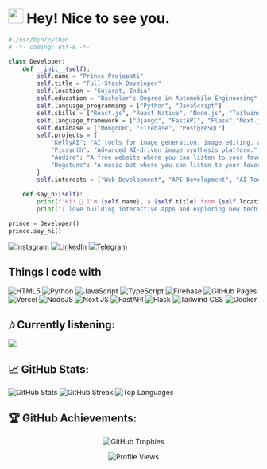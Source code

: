 
<h1><img src="https://emojis.slackmojis.com/emojis/images/1531849430/4246/blob-sunglasses.gif?1531849430" width="30"/> Hey! Nice to see you.</h1>



```python
#!/usr/bin/python
# -*- coding: utf-8 -*-

class Developer:
    def __init__(self):
        self.name = "Prince Prajapati"
        self.title = "Full-Stack Developer"
        self.location = "Gujarat, India"
        self.education = "Bachelor's Degree in Automobile Engineering"
        self.language_programming = ["Python", "JavaScript"]
        self.skills = ["React.js", "React Native", "Node.js", "Tailwind CSS", , "GitHub Actions"]
        self.language_framework = ["Django", "FastAPI", "Flask","Next.js", "Expo"]
        self.database = ["MongoDB", "Firebase", "PostgreSQL"]
        self.projects = {
            "KellyAI": "AI tools for image generation, image editing, and chat.",
            "Picsynth": "Advanced AI-driven image synthesis platform.",
            "Audire": "A free website where you can listen to your favorite music anytime, anywhere",
            "Dogetune": "A music bot where you can listen to your favorite music anytime, anywhere"
        }
        self.interests = ["Web Development", "API Development", "AI Tools", "Open Source"]
        
    def say_hi(self):
        print(f"Hi! 👋 I'm {self.name}, a {self.title} from {self.location}.")
        print("I love building interactive apps and exploring new tech!")

prince = Developer()
prince.say_hi()
```

<p align="flex">
  <a href="https://instagram.com/prince.prajapti30" target="blank"><img align="center" src="https://img.shields.io/badge/-Instagram-E4405F?style=for-the-badge&logo=instagram&logoColor=white" alt="Instagram" /></a>
  <a href="https://www.linkedin.com/in/prajapati-prince-aa2499305?utm_source=share&utm_campaign=share_via&utm_content=profile&utm_medium=android_app" target="blank"><img align="center" src="https://img.shields.io/badge/-LinkedIn-0A66C2?style=for-the-badge&logo=linkedin&logoColor=white" alt="LinkedIn" /></a>
  <a href="https://t.me/notreallyprince" target="blank"><img align="center" src="https://img.shields.io/badge/-Telegram-2CA5E0?style=for-the-badge&logo=telegram&logoColor=white" alt="Telegram" /></a>
</p>

## Things I code with

<p align="flex">
  <img src="https://img.shields.io/badge/HTML5-%23E34F26.svg?style=for-the-badge&logo=html5&logoColor=white" alt="HTML5" />
  <img src="https://img.shields.io/badge/python-3670A0?style=for-the-badge&logo=python&logoColor=ffdd54" alt="Python" />
  <img src="https://img.shields.io/badge/javascript-%23323330.svg?style=for-the-badge&logo=javascript&logoColor=%23F7DF1E" alt="JavaScript" />
  <img src="https://img.shields.io/badge/typescript-%23007ACC.svg?style=for-the-badge&logo=typescript&logoColor=white" alt="TypeScript" />
  <img src="https://img.shields.io/badge/firebase-%23039BE5.svg?style=for-the-badge&logo=firebase" alt="Firebase" />
  <img src="https://img.shields.io/badge/github%20pages-121013?style=for-the-badge&logo=github&logoColor=white" alt="GitHub Pages" />
  <img src="https://img.shields.io/badge/vercel-%23000000.svg?style=for-the-badge&logo=vercel&logoColor=white" alt="Vercel" />
  <img src="https://img.shields.io/badge/node.js-6DA55F?style=for-the-badge&logo=node.js&logoColor=white" alt="NodeJS" />
  <img src="https://img.shields.io/badge/Next-black?style=for-the-badge&logo=next.js&logoColor=white" alt="Next JS" />
  <img src="https://img.shields.io/badge/FastAPI-005571?style=for-the-badge&logo=fastapi" alt="FastAPI" />
  <img src="https://img.shields.io/badge/flask-%23000.svg?style=for-the-badge&logo=flask&logoColor=white" alt="Flask" />
  <img src="https://img.shields.io/badge/tailwindcss-%2338B2AC.svg?style=for-the-badge&logo=tailwind-css&logoColor=white" alt="Tailwind CSS" />
  <img src="https://img.shields.io/badge/docker-%230db7ed.svg?style=for-the-badge&logo=docker&logoColor=white" alt="Docker" />
</p>

## 🎶 Currently listening:
<a href="https://open.spotify.com/user/2d4j0cfh8vucgcs0avv4buqbp?si=62794f2480ea43ff">
  <img src="https://notreallyprince-playing.vercel.app/api?spin=true&scan=true&eq_color=rainbow&theme=dark" />
</a>


## 📈 GitHub Stats:
<div>
  <img src="https://github-readme-stats.vercel.app/api?username=notreallyprince&theme=blueberry&hide_border=false&include_all_commits=true&count_private=true" alt="GitHub Stats" />
  <img src="https://github-readme-streak-stats.herokuapp.com/?user=notreallyprince&theme=blueberry&hide_border=false" alt="GitHub Streak" />
  <img src="https://github-readme-stats.vercel.app/api/top-langs/?username=notreallyprince&theme=blueberry&hide_border=false&include_all_commits=true&count_private=true&layout=compact" alt="Top Languages" />
</div>


## 🏆 GitHub Achievements:
<div align="center">
  <img src="https://github-profile-trophy.vercel.app/?username=notreallyprince&theme=discord&no-frame=false&no-bg=false&margin-w=4" alt="GitHub Trophies" />
</div>

<p align="center"> <img src="https://komarev.com/ghpvc/?username=notreallyprince&label=Profile%20views&color=0e75b6&style=plastic" alt="Profile Views" /> </p>
